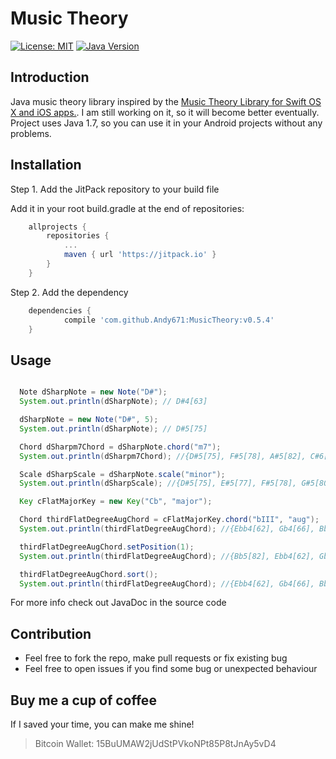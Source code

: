 # Music Theory
[![License: MIT](https://img.shields.io/badge/License-MIT-green.svg)](https://opensource.org/licenses/MIT)
[![Java Version](https://img.shields.io/badge/java-v1.7-red.svg)](https://www.oracle.com/index.html)

## Introduction
Java music theory library inspired by the [Music Theory Library for Swift OS X and iOS apps.](https://github.com/danielbreves/MusicTheory).
I am still working on it, so it will become better eventually.
Project uses Java 1.7, so you can use it in your Android projects without any problems.

## Installation

Step 1. Add the JitPack repository to your build file

Add it in your root build.gradle at the end of repositories:
```gradle
	allprojects {
		repositories {
			...
			maven { url 'https://jitpack.io' }
		}
	}
```  
Step 2. Add the dependency
```gradle
	dependencies {
	        compile 'com.github.Andy671:MusicTheory:v0.5.4'
	}
```

## Usage

```java

  Note dSharpNote = new Note("D#");
  System.out.println(dSharpNote); // D#4[63]

  dSharpNote = new Note("D#", 5);
  System.out.println(dSharpNote); // D#5[75]

  Chord dSharpm7Chord = dSharpNote.chord("m7");
  System.out.println(dSharpm7Chord); //{D#5[75], F#5[78], A#5[82], C#6[85]}

  Scale dSharpScale = dSharpNote.scale("minor");
  System.out.println(dSharpScale); //{D#5[75], E#5[77], F#5[78], G#5[80], A#5[82], B5[83], C#6[85]}

  Key cFlatMajorKey = new Key("Cb", "major");

  Chord thirdFlatDegreeAugChord = cFlatMajorKey.chord("bIII", "aug");
  System.out.println(thirdFlatDegreeAugChord); //{Ebb4[62], Gb4[66], Bb4[70]}

  thirdFlatDegreeAugChord.setPosition(1);
  System.out.println(thirdFlatDegreeAugChord); //{Bb5[82], Ebb4[62], Gb4[66]}

  thirdFlatDegreeAugChord.sort();
  System.out.println(thirdFlatDegreeAugChord); //{Ebb4[62], Gb4[66], Bb5[82]}

```

For more info check out JavaDoc in the source code


## Contribution
* Feel free to fork the repo, make pull requests or fix existing bug
* Feel free to open issues if you find some bug or unexpected behaviour

## Buy me a cup of coffee
If I saved your time, you can make me shine!
> Bitcoin Wallet: 15BuUMAW2jUdStPVkoNPt85P8tJnAy5vD4
